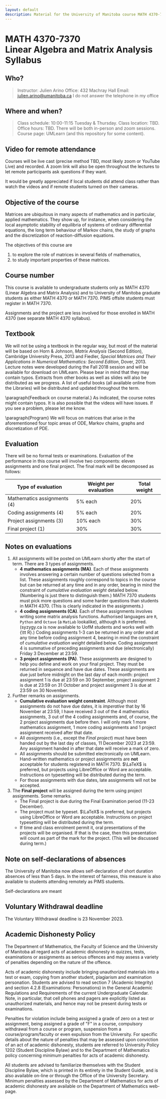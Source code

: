 ```yaml
---
layout: default
description: Material for the University of Manitoba course MATH 4370-7370, Linear Algebra and Matrix Analysis
---
```


# MATH 4370-7370 <br> Linear Algebra and Matrix Analysis <br> Syllabus

## Who?

> Instructor: Julien Arino
> Office: 432 Machray Hall
> Email: [julien.arino@umanitoba.ca](mailto:julien.arino@umanitoba.ca)
> I do not answer the telephone in my office

## Where and when?

> Class schedule: 10:00-11:15 Tuesday & Thursday.
> Class location: TBD.
> Office hours: TBD. There will be both in-person and zoom sessions.
> Course page: UMLearn (and this repository for some content).

## Video for remote attendance

Courses will be live cast (precise method TBD, most likely zoom or YouTube Live) and recorded. A zoom link will also be open throughout the lectures to let remote participants ask questions if they want. 

It would be greatly appreciated if local students did attend class rather than watch the videos and if remote students turned on their cameras.


## Objective of the course

Matrices are ubiquitous in many aspects of mathematics and in particular, applied mathematics. They show up, for instance, when considering the local asymptotic stability of equilibria of systems of ordinary differential equations, the long term behaviour of Markov chains, the study of graphs and the discretization of reaction-diffusion equations.

The objectives of this course are 
1. to explore the role of matrices in several fields of mathematics,
2. to study important properties of these matrices.

## Course number

This course is available to undergraduate students only as MATH 4370 (Linear Algebra and Matrix Analysis) and to University of Manitoba graduate students as either MATH 4370 or MATH 7370. PIMS offsite students must register in MATH 7370.

Assignments and the project are less involved for those enrolled in MATH 4370 (see separate MATH 4370 syllabus).


## Textbook
We will not be using a textbook in the regular way, but most of the material will be based on Horn & Johnson, *Matrix Analysis* (Second Edition), Cambridge University Press, 2013 and Fiedler, *Special Matrices and Their Applications in Numerical Mathematics: Second Edition*, Dover, 2013.
Lecture notes were developed during the Fall 2018 session and will be available for download on UMLearn. Please bear in mind that they may contain typos.
Extracts from other books as well as slides will also be distributed as we progress. A list of useful books (all available online from the Libraries) will be distributed and updated throughout the term.

\paragraph{Feedback on course material.}
As indicated, the course notes might contain typos. It is also possible that the videos will have issues. If you see a problem, please let me know.

\paragraph{Program}
We will focus on matrices that arise in the aforementioned four topic areas of ODE, Markov chains, graphs and discretization of PDE.

## Evaluation

There will be no formal tests or examinations. Evaluation of the performance in this course will involve two components: eleven assignments and one final project. The final mark will be decomposed as follows:

| Type of evaluation | Weight per evaluation | Total weight |
|--------------------|-----------------------|--------------|
| Mathematics assignments (4) | 5% each | 20% |
| Coding assignments (4) | 5% each | 20% |
| Project assignments (3) | 10% each | 30% |
| Final project (1) | 30% | 30% |


## Notes on evaluations
1. All assignments will be posted on UMLearn shortly after the start of term.
There are 3 types of assignments. 
    - **4 mathematics assignments (MA)**. Each of these assignments involves answering a certain number of questions selected from a list. These assignments roughly correspond to topics in the course but can be returned at any time and in any order, bearing in mind the constraint of *cumulative evaluation weight* detailed below. (Numbering is just there to distinguish them.) MATH 7370 students must pick more questions and some harder questions than students in MATH 4370. (This is clearly indicated in the assignments.)
	- **4 coding assignments (CA)**. Each of these assignments involves writing some matrix analysis functions. Authorised languages are `R`, `Python` and `Octave` (a `MatLab` lookalike), although `R` is preferred. (syzygy.ca is now available to UofM students and works well with {\tt R}.)  Coding assignments 1-3 can be returned in any order and at any time before coding assignment 4, bearing in mind the constraint of *cumulative evaluation weight* detailed below. Coding assignment 4 is summative of preceding assignments and due (electronically) Friday 3 December at 23:59.
	- **3 project assignments (PA)**. These assignments are designed to help you define and work on your final project. They must be returned in sequence and have due dates. These assignments are due just before midnight on the last day of each month: project assignment 1 is due at 23:59 on 30 September, project assignment 2 is due at 23:59 on 31 October and project assignment 3 is due at 23:59 on 30 November.
2. Further remarks on assignments.
    - **Cumulative evaluation weight constraint**. Although most assignments do not have due dates, it is *imperative* that by 16 November at 23:59, I have received 3 out of the 4 mathematics assignments, 3 out of the 4 coding assignments and, of course, the 2 project assignments due before then. I will only mark 1 more mathematics assignment, 1 more coding assignments and 1 project assignment received after that date.
	- All *assignments* (i.e., except the *Final project*) must have been handed out by the last day of classes, 11 December 2023 at 23:59. Any assignment handed in after that date will receive a mark of zero.
	- All assignments should be submitted electronically on UMLearn. Hand-written mathematics or project assignments are **not** acceptable for students registered in MATH 7370. $\LaTeX$ is preferred, but projects using LibreOffice or Word are acceptable. Instructions on typesetting will be distributed during the term.
	- For those assignments with due dates, late assignments will not be accepted.
3. The **Final project** will be assigned during the term using project assignments. Some remarks.
    - The Final project is due during the Final Examination period (11-23 December).
	- The project must be typeset. $\LaTeX$ is preferred, but projects using LibreOffice or Word are acceptable. Instructions on project typesetting will be distributed during the term.
	- If time and class enrolment permit it, oral presentations of the projects will be organised. If that is the case, then this presentation will count as part of the mark for the project. (This will be discussed during term.)


## Note on self-declarations of absences

The University of Manitoba now allows self-declaration of short duration absences of less than 5 days. In the interest of fairness, this measure is also available to students attending remotely as PIMS students.

Self-declarations are meant 


## Voluntary Withdrawal deadline

The Voluntary Withdrawal deadline is 23 November 2023.


## Academic Dishonesty Policy
The Department of Mathematics, the Faculty of Science and the University of Manitoba all regard acts of academic dishonesty in quizzes, tests, examinations or assignments as serious offences and may assess a variety of penalties depending on the nature of the offence.

Acts of academic dishonesty include bringing unauthorized materials into a test or exam, copying from another student, plagiarism and examination personation. Students are advised to read section 7 (Academic Integrity) and section 4.2.8 (Examinations: Personations) in the General Academic Regulations and Requirements of the current Undergraduate Calendar. Note, in particular, that cell phones and pagers are explicitly listed as unauthorized materials, and hence may not be present during tests or examinations.

Penalties for violation include being assigned a grade of zero on a test or assignment, being assigned a grade of "F" in a course, compulsory withdrawal from a course or program, suspension from a course/program/faculty or even expulsion from the University. For specific details about the nature of penalties that may be assessed upon conviction of an act of academic dishonesty, students are referred to University Policy 1202 (Student Discipline Bylaw) and to the Department of Mathematics policy concerning minimum penalties for acts of academic dishonesty.

All students are advised to familiarize themselves with the Student Discipline Bylaw, which is printed in its entirety in the Student Guide, and is also available on-line or through the Office of the University Secretary. Minimum penalties assessed by the Department of Mathematics for acts of academic dishonesty are available on the Department of Mathematics web-page.
